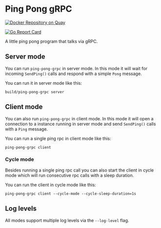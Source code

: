 # Ping Pong gRPC

[![Docker Repository on
Quay](https://quay.io/repository/denderello/ping-pong-grpc/status "Docker
Repository on Quay")](https://quay.io/repository/denderello/ping-pong-grpc)

[![Go Report Card](https://goreportcard.com/badge/denderello/ping-pong-grpc "Go Report
Card")](https://goreportcard.com/report/denderello/ping-pong-grpc)

A little ping pong program that talks via gRPC.

## Server mode

You can run `ping-pong-grpc` in server mode. In this mode it will wait for
incoming `SendPing()` calls and respond with a simple `Pong` message.

You can run it in server mode like this:
```
build/ping-pong-grpc server
```

## Client mode

You can also run `ping-pong-grpc` in client mode. In this mode it will open a
connection to a instance running in server mode and send `SendPing()` calls with
a `Ping` message.

You can run a single ping rpc in client mode like this:
```
ping-pong-grpc client
```

### Cycle mode

Besides running a single ping rpc call you can also start the client in cycle
mode which will run consecutive rpc calls with a sleep duration.

You can run the client in cycle mode like this:
```
ping-pong-grpc client --cycle-mode --cycle-sleep-duration=1s
```

## Log levels

All modes support multiple log levels via the `--log-level` flag.
